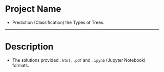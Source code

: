 # Project Name
- Prediction (Classification) the Types of Trees.
***
# Description
- The solutions provided ``.html``, ``.pdf`` and ``.ipynb`` (Jupyter Notebook) formats.
